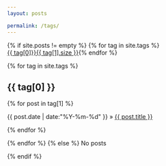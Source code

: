 ```yaml
---
layout: posts

permalink: /tags/
---
```


{% if site.posts != empty %} 
{% for tag in site.tags %} 	
<a href="{{ site.baseurl }}/tags/#{{ tag[0] }}" title="{{ tag[0] }}" rel="{{ tag[1].size }}">{{ tag[0]}}<span class="size">{{ tag[1].size }}</span></a>{% endfor %}

{% for tag in site.tags %}

<h2 id="{{tag[0]}}">{{ tag[0] }}</h2>


{% for post in tag[1] %} 

<span>{{ post.date | date:"%Y-%m-%d" }} » <a href="{{post.url}}">{{ post.title }}</a></span>

{% endfor %}


{% endfor %} 
{% else %} 
	No posts

{% endif %}